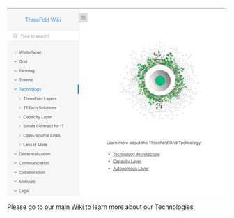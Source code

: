 ![](./img/tech_intro.png)

Please go to our main [Wiki](https://wiki.Threefold.io/#/grid_tech_intro) to learn more about our Technologies 